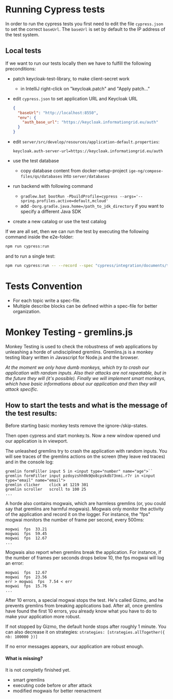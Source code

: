 # Running Cypress tests

In order to run the cypress tests you first need to edit the file `cypress.json` to set the correct `baseUrl`. 
The `baseUrl` is set by default to the IP address of the test system.

## Local tests

If we want to run our tests locally then we have to fulfill the following preconditions:

- patch keycloak-test-library, to make client-secret work

  - in IntelliJ right-click on "keycloak.patch" and "Apply patch..."

- edit `cypress.json` to set application URL and Keycloak URL
  ```json
  {
    "baseUrl": "http://localhost:8550",
    "env": {
      "auth_base_url": "https://keycloak.informationgrid.eu/auth"
    }
  }
  ```
- edit `server/src/develop/resources/application-default.properties`:
  ```properties
  keycloak.auth-server-url=https://keycloak.informationgrid.eu/auth
  ```
- use the test database

  - copy database content from docker-setup-project `ige-ng/compose-files/qs/databases` into `server/databases`

- run backend with following command

  - `gradlew.bat bootRun -PbuildProfile=cypress --args='--spring.profiles.active=default,mcloud'`
  - add `-Dorg.gradle.java.home=/path_to_jdk_directory` if you want to specify a different Java SDK

- create a new catalog or use the test catalog

If we are all set, then we can run the test by executing the following command inside the e2e-folder:

```bash
npm run cypress:run
```

and to run a single test:

```bash
npm run cypress:run -- --record --spec "cypress/integration/documents/type/mcloud.spec.ts"
```

# Tests Convention

- For each topic write a spec-file.
- Multiple describe blocks can be defined within a spec-file for better organization.

# Monkey Testing - gremlins.js

Monkey Testing is used to check the robustness of web applications by unleashing a horde of undisciplined gremlins.
Gremlins.js is a monkey testing libary written in Javascript for Node.js and the browser.

_At the moment we only have dumb monkeys, which try to crash our application with random inputs.
Also their attacks are not repeatable, but in the future they will (it's possible). 
Finally we will implement smart monkeys, which have basic informations about our application and then they will attack specific._

## How to start the tests and what is the message of the test results:
Before starting basic monkey tests remove the ignore-/skip-states.

Then open cypress and start monkey.ts. Now a new window opened und our application is in viewport. 

The unleashed gremlins try to crash the application with random inputs.
You will see traces of the gremlins actions on the screen (they leave red traces) and in the console log:

```
gremlin formFiller input 5 in <input type="number" name="age">``
gremlin formFiller input pzdoyzshh0k9@o8cpskdb73nmi.r7r in <input type="email" name="email">
gremlin clicker    click at 1219 301
gremlin scroller   scroll to 100 25
...
```
A horde also contains mogwais, which are harmless gremlins (or, you could say that gremlins are harmful mogwais). Mogwais only monitor the activity of the application and record it on the logger. For instance, the "fps" mogwai monitors the number of frame per second, every 500ms:
```
mogwai  fps  33.21
mogwai  fps  59.45
mogwai  fps  12.67
...
```
Mogwais also report when gremlins break the application. For instance, if the number of frames per seconds drops below 10, the fps mogwai will log an error:
```
mogwai  fps  12.67
mogwai  fps  23.56
err > mogwai  fps  7.54 < err
mogwai  fps  15.76
...
```
After 10 errors, a special mogwai stops the test. He's called Gizmo, and he prevents gremlins from breaking applications bad. After all, once gremlins have found the first 10 errors, you already know what you have to do to make your application more robust.

If not stopped by Gizmo, the default horde stops after roughly 1 minute. You can also decrease it on strategies:
`strategies: [strategies.allTogether({ nb: 100000 })]`

If no error messages appears, our application are robust enough.

#### What is missing? 
It is not completly finished yet. 

- smart gremlins
- executing code before or after attack  
- modified mogwais for better reenactment

